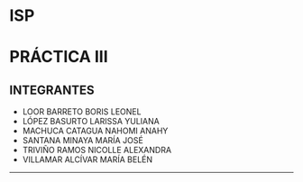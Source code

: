
# ISP
# PRÁCTICA III
## INTEGRANTES 
* LOOR BARRETO BORIS LEONEL
* LÓPEZ BASURTO LARISSA YULIANA 
* MACHUCA CATAGUA NAHOMI ANAHY
* SANTANA MINAYA MARÍA JOSÉ
* TRIVIÑO RAMOS NICOLLE ALEXANDRA
* VILLAMAR ALCÍVAR MARÍA BELÉN
***


